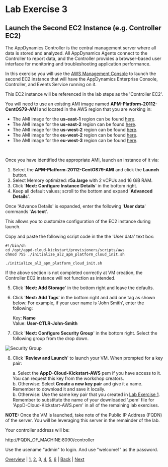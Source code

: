# Lab Exercise 3
## Launch the Second EC2 Instance (e.g. Controller EC2)

The AppDynamics Controller is the central management server where all data is stored and analyzed. All AppDynamics Agents connect to the Controller to report data, and the Controller provides a browser-based user interface for monitoring and troubleshooting application performance.

In this exercise you will use the [AWS Management Console](https://aws.amazon.com/console/) to launch the second EC2 instance that will have the AppDynamics Enterprise Console, Controller, and Events Service running on it.

This EC2 instance will be referenced in the lab steps as the 'Controller EC2'.

You will need to use an existing AMI image named **APM-Platform-20112-CentOS79-AMI** and located in the AWS region that you are working in:

- The AMI image for the **us-east-1** region can be found [here](https://us-east-1.console.aws.amazon.com/ec2/v2/home?region=us-east-1#Images:sort=tag:Name).
- The AMI image for the **us-east-2** region can be found [here](https://us-east-2.console.aws.amazon.com/ec2/v2/home?region=us-east-2#Images:sort=tag:Name).
- The AMI image for the **us-west-2** region can be found [here](https://us-west-2.console.aws.amazon.com/ec2/v2/home?region=us-west-2#Images:sort=tag:Name).
- The AMI image for the **eu-west-2** region can be found [here](https://eu-west-2.console.aws.amazon.com/ec2/v2/home?region=eu-west-2#Images:sort=tag:Name).
- The AMI image for the **eu-west-3** region can be found [here](https://eu-west-3.console.aws.amazon.com/ec2/v2/home?region=eu-west-3#Images:sort=tag:Name).

<br>

Once you have identified the appropriate AMI, launch an instance of it via:

  1. Select the **APM-Platform-20112-CentOS79-AMI** and click the **Launch** button.
  2. Select Memory optimized: **r5a.large** with 2 vCPUs and 16 GiB RAM.
  3. Click '**Next: Configure Instance Details**' in the bottom right.
  4. Keep all default values; scroll to the bottom and expand '**Advanced Details**'.

Once 'Advance Details' is expanded, enter the following '**User data**' commands '**As text**'.

This allows you to customize configuration of the EC2 instance during launch.

Copy and paste the following script code in the the 'User data' text box:

```
#!/bin/sh
cd /opt/appd-cloud-kickstart/provisioners/scripts/aws
chmod 755 ./initialize_al2_apm_platform_cloud_init.sh

./initialize_al2_apm_platform_cloud_init.sh
```

If the above section is not completed correctly at VM creation, the Controller EC2 instance will not function as intended.

  5. Click '**Next: Add Storage**' in the bottom right and leave the defaults.
  6. Click '**Next: Add Tags**' in the bottom right and add one tag as shown below:
     For example, if your user name is 'John Smith', enter the following:

     Key: **Name**  
     Value: **User-CTLR-John-Smith**

  7. Click '**Next: Configure Security Group**' in the bottom right. Select the following group from the drop down.

![Security Group](./images/security-group-01.png)

  8. Click '**Review and Launch**' to launch your VM. When prompted for a key pair:  

     a. Select the **AppD-Cloud-Kickstart-AWS** pem if you have access to it. You can request this key from the workshop creators.  
     b. Otherwise: Select **Create a new key pair** and give it a name. Remember to download it and save it locally.  
     b. Otherwise: Use the same key pair that you created in [Lab Exercise 1](lab-exercise-01.md). Remember to substitute the name of your downloaded '.pem' file for 'AppD-Cloud-Kickstart-AWS.pem' in all of the remaining lab exercises.

**NOTE:** Once the VM is launched, take note of the Public IP Address (FQDN) of the server. You will be leveraging this server in the remainder of the lab.

Your controller address will be:

http://FQDN_OF_MACHINE:8090/controller

Use the usename "admin" to login. And use "welcome1" as the password.
<br>

[Overview](aws-eks-monitoring.md) | [1](lab-exercise-01.md), [2](lab-exercise-02.md), 3, [4](lab-exercise-04.md), [5](lab-exercise-05.md), [6](lab-exercise-06.md) | [Back](lab-exercise-02.md) | [Next](lab-exercise-04.md)
